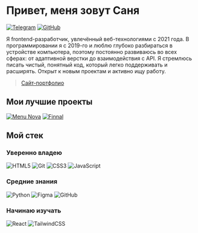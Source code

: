 # Привет, меня зовут Саня

[![Telegram](https://img.shields.io/badge/-@thisDevSasha-2675a6?style=flat&logo=telegram&logoColor=ffffff)](https://t.me/thisDevSasha)
[![GitHub](https://img.shields.io/badge/-@thisSasha-171717?style=flat&logo=github)](https://github.com/thisSasha)

Я frontend-разработчик, увлечённый веб-технологиями с 2021 года. В программировании я с 2019-го и люблю глубоко разбираться в устройстве компьютера, поэтому постоянно развиваюсь во всех сферах: от адаптивной верстки до взаимодействия с API. Я стремлюсь писать чистый, понятный код, который легко поддерживать и расширять. Открыт к новым проектам и активно ищу работу.

> [Сайт-портфолио](https://thisSasha.github.io/)

## Мои лучшие проекты

[![Menu Nova](https://svg.bookmark.style/api?url=https://github.com/menuNova/index&mode=light&style=horizontal)](https://github.com/menuNova/index)
[![Finnal](https://svg.bookmark.style/api?url=https://github.com/thisSasha/finansyinalogi&mode=light&style=horizontal)](https://github.com/thisSasha/finansyinalogi)

## Мой стек

### Уверенно владею

![HTML5](https://img.shields.io/badge/-HTML5-%23E44D27?style=flat&logo=html5&logoColor=ffffff)
![Git](https://img.shields.io/badge/-Git-%23F24E1E?style=flat&logo=git&logoColor=ffffff)
![CSS3](https://img.shields.io/badge/-CSS3-%231572B6?style=flat&logo=css3&logoColor=ffffff)
![JavaScript](https://img.shields.io/badge/-JavaScript-%23F7DF1E?style=flat&logo=javascript&logoColor=000000)

### Средние знания

![Python](https://img.shields.io/badge/-Python-%233776AB?style=flat&logo=python&logoColor=ffffff)
![Figma](https://img.shields.io/badge/-Figma-%23F24E1E?style=flat&logo=figma&logoColor=ffffff)
![GitHub](https://img.shields.io/badge/-GitHub-%23181717?style=flat&logo=github&logoColor=ffffff)

### Начинаю изучать

![React](https://img.shields.io/badge/-React-%2361DAFB?style=flat&logo=react&logoColor=000000)
![TailwindCSS](https://img.shields.io/badge/-TailwindCSS-%231a202c?style=flat-square&logo=tailwind-css)
